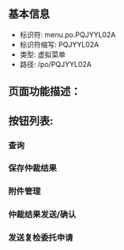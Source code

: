 
## 基本信息

- 标识符: menu.po.PQJYYL02A
- 标识符缩写: PQJYYL02A
- 类型: 虚拟菜单
- 路径: /po/PQJYYL02A

## 页面功能描述：





## 按钮列表:


### 查询



### 保存仲裁结果



### 附件管理



### 仲裁结果发送/确认



### 发送复检委托申请


